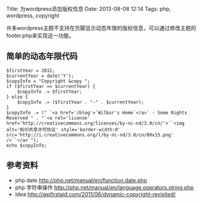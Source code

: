 Title: 为wordpress添加版权信息
Date: 2013-08-08 12:14
Tags: php, wordpress, copyright

许多wordpress主题不支持在页脚显示动态年限的版权信息，可以通过修改主题的footer.php来实现这一功能。
## 简单的动态年限代码

    $firstYear = 2012;
    $currentYear = date('Y');
    $copyInfo = "Copyright &copy ";
    if ($firstYear == $currentYear) {
        $copyInfo .= $firstYear;
    } else {
        $copyInfo .= ($firstYear . "-" . $currentYear);
    }
    $copyInfo .= (" `<a href='/blog'>`Wilbur's Home`</a>` - Some Rights Reserved " . "`<a rel='license' href='http://creativecommons.org/licenses/by-nc-nd/3.0/cn/'>``<img alt='知识共享许可协议' style='border-width:0' src='http://i.creativecommons.org/l/by-nc-nd/3.0/cn/80x15.png' />``</a>`");
    echo $copyInfo;

## 参考资料

*  php date http://php.net/manual/en/function.date.php
*  php 字符串操作 http://php.net/manual/en/language.operators.string.php
*  Idea http://wpfirstaid.com/2011/06/dynamic-copyright-revisited/

